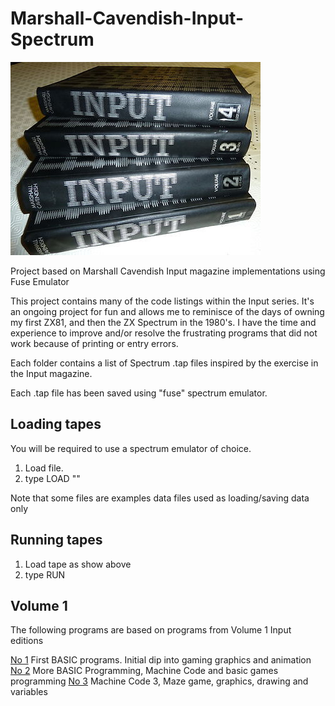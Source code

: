 # Marshall-Cavendish-Input-Spectrum

![Input](input.jpg)

Project based on Marshall Cavendish Input magazine implementations using Fuse Emulator

This project contains many of the code listings within the Input series. It's an ongoing project for fun and allows me to reminisce of the days of owning my first ZX81, and then the ZX Spectrum in the 1980's. I have the time and experience to improve and/or resolve the frustrating programs that did not work because of printing or entry errors.

Each folder contains a list of Spectrum .tap files inspired by the exercise in the Input magazine.

Each .tap file has been saved using "fuse" spectrum emulator.

## Loading tapes

You will be required to use a spectrum emulator of choice.

1. Load file.
2. type LOAD ""

Note that some files are examples data files used as loading/saving data only

## Running tapes

1. Load tape as show above
2. type RUN

## Volume 1 

The following programs are based on programs from Volume 1 Input editions

[No 1](vol1/No01/readme.md) First BASIC programs. Initial dip into gaming graphics and animation</br>
[No 2](vol1/No02/readme.md) More BASIC Programming, Machine Code and basic games programming
[No 3](vol1/No03/readme.md) Machine Code 3, Maze game, graphics, drawing and variables